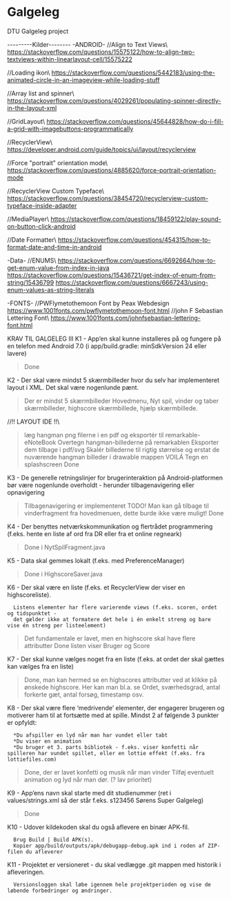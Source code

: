 # Galgeleg
DTU Galgeleg project

---------Kilder--------
-ANDROID-
//Align to Text Views\\
https://stackoverflow.com/questions/15575122/how-to-align-two-textviews-within-linearlayout-cell/15575222

//Loading ikon\\
https://stackoverflow.com/questions/5442183/using-the-animated-circle-in-an-imageview-while-loading-stuff

//Array list and spinner\\
https://stackoverflow.com/questions/4029261/populating-spinner-directly-in-the-layout-xml

//GridLayout\\
https://stackoverflow.com/questions/45644828/how-do-i-fill-a-grid-with-imagebuttons-programmatically

//RecyclerView\\
https://developer.android.com/guide/topics/ui/layout/recyclerview

//Force "portrait" orientation mode\\
https://stackoverflow.com/questions/4885620/force-portrait-orientation-mode

//RecyclerView Custom Typeface\\
https://stackoverflow.com/questions/38454720/recyclerview-custom-typeface-inside-adapter

//MediaPlayer\\
https://stackoverflow.com/questions/18459122/play-sound-on-button-click-android

//Date Formatter\\
https://stackoverflow.com/questions/454315/how-to-format-date-and-time-in-android

-Data-
//ENUMS\\
https://stackoverflow.com/questions/6692664/how-to-get-enum-value-from-index-in-java
https://stackoverflow.com/questions/15436721/get-index-of-enum-from-string/15436799
https://stackoverflow.com/questions/6667243/using-enum-values-as-string-literals

-FONTS-
//PWFlymetothemoon Font by Peax Webdesign
https://www.1001fonts.com/pwflymetothemoon-font.html
//john F Sebastian Lettering Font\\
https://www.1001fonts.com/johnfsebastian-lettering-font.html


KRAV TIL GALGELEG III
K1 - App’en skal kunne installeres på og fungere på en telefon med Android 7.0
      (i app/build.gradle: minSdkVersion 24 eller lavere)
> Done

K2 - Der skal være mindst 5 skærmbilleder hvor du selv har implementeret layout i XML. Det skal være nogenlunde pænt.
> Der er mindst 5 skærmbilleder
> Hovedmenu, Nyt spil, vinder og taber skærmbilleder, highscore skærmbillede, hjælp skærmbillede.


//!! LAYOUT IDE !!\\ 
> læg hangman png filerne i en pdf og eksportér til remarkable-eNoteBook
> Overtegn hangman-billederne på remarkablen 
> Eksporter dem tilbage i pdf/svg
> Skalér billederne til rigtig størrelse og erstat de nuværende hangman billeder i drawable mappen
>VOILÁ
> Tegn en splashscreen
> Done



K3 - De generelle retningslinjer for brugerinteraktion på Android-platformen bør være nogenlunde overholdt - herunder tilbagenavigering eller opnavigering
>Tilbagenavigering er implementeret
> TODO! Man kan gå tilbage til vinderfragment fra hovedmenuen, dette burde ikke være muligt!
> Done

K4 - Der benyttes netværkskommunikation og flertrådet programmering (f.eks. hente en liste af ord fra DR eller fra et online regneark)
>Done i NytSpilFragment.java

K5 - Data skal gemmes lokalt (f.eks. med PreferenceManager)
>Done i HighscoreSaver.java

K6 - Der skal være en liste (f.eks. et RecyclerView der viser en highscoreliste).

      Listens elementer har flere varierende views (f.eks. scoren, ordet og tidspunktet - 
      det gælder ikke at formatere det hele i én enkelt streng og bare vise én streng per listeelement)
      
>Det fundamentale er lavet, men en highscore skal have flere attributter
>Done listen viser Bruger og Score
      
K7 - Der skal kunne vælges noget fra en liste (f.eks. at ordet der skal gættes kan vælges fra en liste)
>Done, man kan hermed se en highscores attributter ved at klikke på ønskede highscore. Her kan man bl.a. se Ordet, sværhedsgrad, antal forkerte gæt, antal forsøg, timestamp osv.

K8 - Der skal være flere ‘medrivende’ elementer, der engagerer brugeren og motiverer ham til at fortsætte med at spille. Mindst 2 af følgende 3 punkter er opfyldt:

      *Du afspiller en lyd når man har vundet eller tabt
      *Du viser en animation
      *Du bruger et 3. parts bibliotek - f.eks. viser konfetti når spilleren har vundet spillet, eller en lottie effekt (f.eks. fra lottiefiles.com)
>Done, der er lavet konfetti og musik når man vinder
>Tilføj eventuelt animation og lyd når man dør. (? lav prioritet)
      
K9 - App’ens navn skal starte med dit studienummer (ret i values/strings.xml så der står f.eks. <string name="app_name">s123456 Sørens Super Galgeleg</string>)
>Done

K10 - Udover kildekoden skal du også aflevere en binær APK-fil.

      Brug Build | Build APK(s). 
      Kopier app/build/outputs/apk/debugapp-debug.apk ind i roden af ZIP-filen du afleverer
      
K11 - Projektet er versioneret - du skal vedlægge .git mappen med historik i afleveringen.

      Versionsloggen skal løbe igennem hele projektperioden og vise de løbende forbedringer og ændringer.
